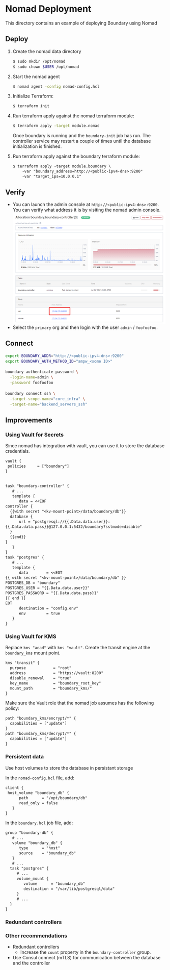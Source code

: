 # Nomad Deployment

This directory contains an example of deploying Boundary using Nomad

## Deploy

1. Create the nomad data directory

    ```bash
    $ sudo mkdir /opt/nomad
    $ sudo chown $USER /opt/nomad
    ```

2. Start the nomad agent

    ```bash
    $ nomad agent -config nomad-config.hcl
    ```

3. Initialize Terraform:

    ```bash
    $ terraform init
    ```

4. Run terraform apply against the nomad terraform module:

    ```bash
    $ terraform apply -target module.nomad
    ```

    Once boundary is running and the `boundary-init` job has run. 
    The controller service may restart a couple of times until the database initialization is finished.

5. Run terraform apply against the boundary terraform module:
    ```
    $ terraform apply -target module.boundary \
        -var "boundary_address=http://<public-ipv4-dns>:9200"
        -var "target_ips=10.0.0.1"
    ```
   

## Verify

- You can launch the admin console at `http://<public-ipv4-dns>:9200`.
You can verify what address it is by visiting the nomad admin console.
![nomad console](img/nomad.png)
- Select the `primary` org and then login with the user `admin` / `foofoofoo`.


## Connect

```bash
export BOUNDARY_ADDR="http://<public-ipv4-dns>:9200"
export BOUNDARY_AUTH_METHOD_ID="ampw_<some ID>"

boundary authenticate password \
  -login-name=admin \
  -password foofoofoo

boundary connect ssh \
  -target-scope-name="core_infra" \
  -target-name="backend_servers_ssh"
```


## Improvements

### Using Vault for Secrets

Since nomad has integration with vault, you can use it to store the database credentials.

```hcl
vault {
 policies     = ["boundary"]
}
```

```hcl

task "boundary-controller" {
   # ...
   template {
      data = <<EOF
controller {
  {{with secret "<kv-mount-point>/data/boundary/db"}}
  database {
      url = "postgresql://{{.Data.data.user}}:{{.Data.data.pass}}@127.0.0.1:5432/boundary?sslmode=disable"
  }
  {{end}}
}
   }
}
task "postgres" {
   # ...
   template {
      data        = <<EOT
{{ with secret "<kv-mount-point>/data/boundary/db" }}
POSTGRES_DB = "boundary"
POSTGRES_USER = "{{.Data.data.user}}"
POSTGRES_PASSWORD = "{{.Data.data.pass}}"
{{ end }}
EOT
      destination = "config.env"
      env         = true
   }
}
```

### Using Vault for KMS

Replace `kms "aead"` with `kms "vault"`.
Create the transit engine at the `boundary_kms` mount point.

```hcl
kms "transit" {
  purpose            = "root"
  address            = "https://vault:8200"
  disable_renewal    = "true"
  key_name           = "boundary_root_key"
  mount_path         = "boundary_kms/"
}
```

Make sure the Vault role that the nomad job assumes has the following policy:

```hcl
path "boundary_kms/encrypt/*" {
  capabilities = ["update"]
}
path "boundary_kms/decrypt/*" {
  capabilities = ["update"]
}
```

### Persistent data

Use host volumes to store the database in persistant storage

In the `nomad-config.hcl` file, add:

```hcl
client {
 host_volume "boundary_db" {
      path      = "/opt/boundary/db"
      read_only = false
   }
}
```

In the `boundary.hcl` job file, add:

```hcl
group "boundary-db" {
   # ...
   volume "boundary_db" {
      type      = "host"
      source    = "boundary_db"
   }
   # ...
  task "postgres" {
     # ...
     volume_mount {
        volume      = "boundary_db"
        destination = "/var/lib/postgresql/data"
     }
     # ...
  }
}
```

### Redundant controllers


### Other recommendations

- Redundant controllers
  - Increase the `count` property in the `boundary-controller` group.
- Use Consul connect (mTLS) for communication between the database and the controller
